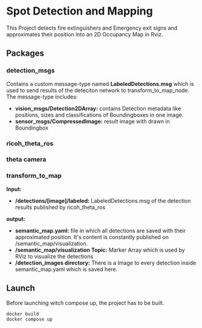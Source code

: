 # Spot Detection and Mapping
This Project detects fire extinguishers and Emergency exit signs and approximates their position into an 2D Occupancy Map in Rviz.

## Packages
### detection_msgs
Contains a custom message-type named **LabeledDetections.msg** which is used to send results of the deteciton network to transform_to_map_node. The message-type includes:

- **vision_msgs/Detection2DArray:** contains Detection metadata like positions, sizes and classifications of Boundingboxes in one image.
- **sensor_msgs/CompressedImage:** result image with drawn in Boundingbox

### ricoh_theta_ros

### theta camera


### transform_to_map
**Input:**
- **/detections/[image]/labeled:** LabeledDetections.msg of the detection results published by ricoh_theta_ros

**output:**   
- **semantic_map.yaml:** file in which all detections are saved with their approximated position. It's content is constantly published on /semantic_map/visualization.
- **/semantic_map/visualization Topic:** Marker Array which is used by RViz to visualize the detections
- **/detection_images directory:** There is a Image to every detection inside semantic_map.yaml which is saved here. 

## Launch
Before launching witch compose up, the project has to be built.

```bash
docker build
docker compose up 
```

